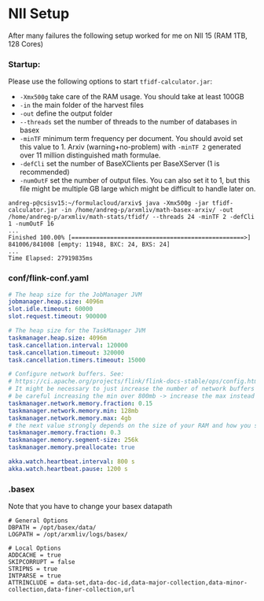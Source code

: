 # NII Setup

After many failures the following setup worked for me on NII 15 (RAM 1TB, 128 Cores)

### Startup:
Please use the following options to start `tfidf-calculator.jar`:
* `-Xmx500g` take care of the RAM usage. You should take at least 100GB
* `-in` the main folder of the harvest files
* `-out` define the output folder
* `--threads` set the number of threads to the number of databases in basex
* `-minTF` minimum term frequency per document. You should avoid set this value to 1. Arxiv (warning+no-problem) with `-minTF 2` generated over 11 million distinguished math formulae.
* `-defCli` set the number of BaseXClients per BaseXServer (1 is recommended)
* `-numOutF` set the number of output files. You can also set it to 1, but this file might be multiple GB large which might be difficult to handle later on.

```
andreg-p@csisv15:~/formulacloud/arxiv$ java -Xmx500g -jar tfidf-calculator.jar -in /home/andreg-p/arxmliv/math-basex-arxiv/ -out /home/andreg-p/arxmliv/math-stats/tfidf/ --threads 24 -minTF 2 -defCli 1 -numOutF 16
...
Finished 100.00% [=================================================>] 841006/841008 [empty: 11948, BXC: 24, BXS: 24]
...
Time Elapsed: 27919835ms
```

### conf/flink-conf.yaml

```yaml
# The heap size for the JobManager JVM
jobmanager.heap.size: 4096m
slot.idle.timeout: 60000
slot.request.timeout: 900000

# The heap size for the TaskManager JVM
taskmanager.heap.size: 4096m
task.cancellation.interval: 120000
task.cancellation.timeout: 320000
task.cancellation.timers.timeout: 15000

# Configure network buffers. See:
# https://ci.apache.org/projects/flink/flink-docs-stable/ops/config.html#jobmanager
# It might be necessary to just increase the number of network buffers
# be careful increasing the min over 800mb -> increase the max instead
taskmanager.network.memory.fraction: 0.15
taskmanager.network.memory.min: 128mb
taskmanager.network.memory.max: 4gb
# the next value strongly depends on the size of your RAM and how you start the program. In my case I used -Xmx500g and a fraction of 0.3. The default fraction of 0.7 was way to big to pre allocate. In the end the program needs about 100GB of RAM
taskmanager.memory.fraction: 0.3
taskmanager.memory.segment-size: 256k
taskmanager.memory.preallocate: true

akka.watch.heartbeat.interval: 800 s
akka.watch.heartbeat.pause: 1200 s
```

### .basex
Note that you have to change your basex datapath
```
# General Options
DBPATH = /opt/basex/data/
LOGPATH = /opt/arxmliv/logs/basex/

# Local Options
ADDCACHE = true
SKIPCORRUPT = false
STRIPNS = true
INTPARSE = true
ATTRINCLUDE = data-set,data-doc-id,data-major-collection,data-minor-collection,data-finer-collection,url
```
